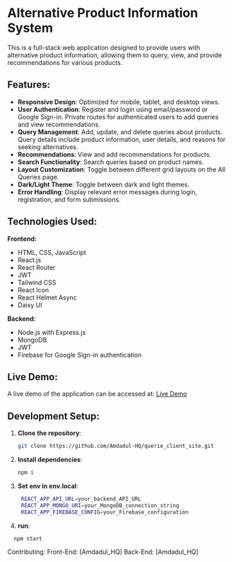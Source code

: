 # Alternative Product Information System

This is a full-stack web application designed to provide users with alternative product information, allowing them to query, view, and provide recommendations for various products.

## Features:

- **Responsive Design**: Optimized for mobile, tablet, and desktop views.
- **User Authentication**: Register and login using email/password or Google Sign-in. Private routes for authenticated users to add queries and view recommendations.
- **Query Management**: Add, update, and delete queries about products. Query details include product information, user details, and reasons for seeking alternatives.
- **Recommendations**: View and add recommendations for products.
- **Search Functionality**: Search queries based on product names.
- **Layout Customization**: Toggle between different grid layouts on the All Queries page.
- **Dark/Light Theme**: Toggle between dark and light themes.
- **Error Handling**: Display relevant error messages during login, registration, and form submissions.

## Technologies Used:

**Frontend:**
- HTML, CSS, JavaScript
- React.js
- React Router
- JWT
- Tailwind CSS
- React Icon
- React Helmet Async
- Daisy UI

**Backend:**
- Node.js with Express.js
- MongoDB
- JWT
- Firebase for Google Sign-in authentication

## Live Demo:

A live demo of the application can be accessed at: [Live Demo](https://shop-now-fc5a4.web.app/)

## Development Setup:

1. **Clone the repository**:
   ```bash
   git clone https://github.com/Amdadul-HQ/querie_client_site.git
   
2. **Install dependencies**:
   ```bash
   npm i
   
3. **Set env in env.local**:
   ```bash
    REACT_APP_API_URL=your_backend_API_URL
    REACT_APP_MONGO_URI=your_MongoDB_connection_string
    REACT_APP_FIREBASE_CONFIG=your_Firebase_configuration

4. **run**:
```bash
  npm start
```
Contributing:
Front-End: [Amdadul_HQ]
Back-End: [Amdadul_HQ]

